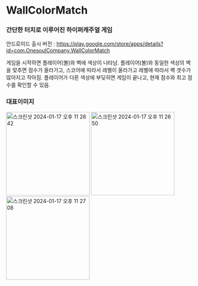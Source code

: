 # WallColorMatch

### 간단한 터치로 이루어진 하이퍼캐주얼 게임

안드로이드 출시 버전 : https://play.google.com/store/apps/details?id=com.OnesoulCompany.WallColorMatch

게임을 시작하면 플레이어(볼)와 벽에 색상이 나타남. 플레이어(볼)와 동일한 색상의 벽을 맞추면 점수가 올라가고, 스코어에 따라서 레벨이 올라가고 레벨에 따라서 벽 갯수가 많아지고 작아짐. 플레이어가 다른 색상에 부딪히면 게임이 끝나고, 현재 점수와 최고 점수를 확인할 수 있음.

### 대표이미지
<img width="225" alt="스크린샷 2024-01-17 오후 11 26 42" src="https://github.com/jungheol/WallColorMatch/assets/79863514/25248a26-e184-438f-bd95-1d141daf5e5d">
<img width="225" alt="스크린샷 2024-01-17 오후 11 26 50" src="https://github.com/jungheol/WallColorMatch/assets/79863514/64204667-b849-4258-be7b-16a49eb720ba">
<img width="225" alt="스크린샷 2024-01-17 오후 11 27 08" src="https://github.com/jungheol/WallColorMatch/assets/79863514/be88562a-fc83-4a62-8afb-af7f017dee6a">
